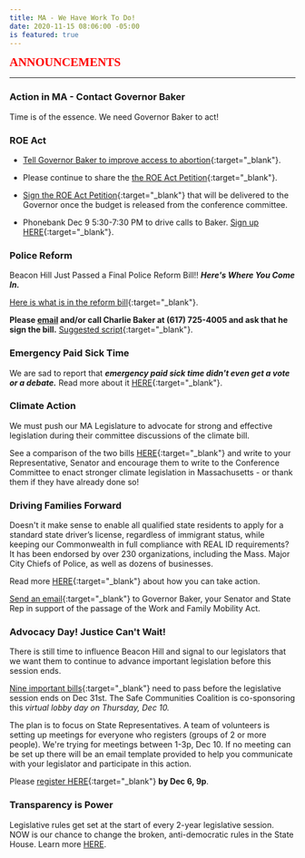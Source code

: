 ```yaml
---
title: MA - We Have Work To Do!
date: 2020-11-15 08:06:00 -05:00
is featured: true
---
```


<span style="font-family:Papyrus; font-size:1.5em; color:red;">**ANNOUNCEMENTS**</span>

---

### Action in MA -  Contact Governor Baker

Time is of the essence. We need Governor Baker to act!

### ROE Act

* [Tell Governor Baker to improve access to abortion](https://actionnetwork.org/letters/emailcharliebaker-roeact?clear_id=true){:target="_blank"}.

* Please continue to share the [the ROE Act Petition](https://actionnetwork.org/petitions/we-need-the-roe-act-now){:target="_blank"}.

* [Sign the ROE Act Petition](https://actionnetwork.org/petitions/we-need-the-roe-act-now){:target="_blank"} that will be delivered to the Governor once the budget is released from the conference committee.

* Phonebank Dec 9 5:30-7:30 PM to drive calls to Baker. [Sign up HERE](https://us02web.zoom.us/meeting/register/tZEqfuiqpjkjG9SiM8vl4mWS8YH-pDyDNKps){:target="_blank"}.

### Police Reform

Beacon Hill Just Passed a Final Police Reform Bill!! ***Here's Where You Come In.***  

[Here is what is in the reform bill](https://www.progressivemass.com/police-reform-bill-conference-report-2020){:target="_blank"}.

**Please [email](mailto:charlie.baker@state.ma.us) and/or call Charlie Baker at (617) 725-4005 and ask that he sign the bill.** [Suggested script](https://docs.google.com/document/d/1UdZ_fbAqzuEFJrXS-GZjB3kocIdCgInIdM6pyDndeOk/edit){:target="_blank"}.  

### Emergency Paid Sick Time

We are sad to report that ***emergency paid sick time didn't even get a vote or a debate.***
Read more about it [HERE](https://www.progressivemass.com/nov-2020-house-budget-roll-call){:target="_blank"}.

### Climate Action

We must push our MA Legislature to advocate for strong and effective legislation during their committee discussions of the climate bill.

See a comparison of the two bills [HERE](http://climateactionnowma.org/wp-content/uploads/ClimateBillsComparisonAug2020.pdf){:target="_blank"} and write to your Representative, Senator and encourage them to write to the Conference Committee to enact stronger climate legislation in Massachusetts - or thank them if they have already done so!

### Driving Families Forward

Doesn't it make sense to enable all qualified state residents to apply for a standard state driver’s license, regardless of immigrant status, while keeping our Commonwealth in full compliance with REAL ID requirements?  It has been endorsed by over 230 organizations, including the Mass. Major City Chiefs of Police, as well as dozens of businesses.

Read more [HERE](https://www.miracoalition.org/get-involved/drivers-licenses/){:target="_blank"} about how you can take action.

[Send an email](https://actionnetwork.org/letters/dff-letter?source=direct_link&){:target="_blank"} to Governor Baker, your Senator and State Rep in support of the passage of the Work and Family Mobility Act.

### Advocacy Day! Justice Can't Wait!

There is still time to influence Beacon Hill and signal to our legislators that we want them to continue to advance important legislation before this session ends.

[Nine important bills](https://docs.google.com/document/d/11vKsvgbgPbBakiaxa4JMuvLFBflpM1P5ZRfb3eFY3_k/edit){:target="_blank"} need to pass before the legislative session ends on Dec 31st.  The Safe Communities Coalition is co-sponsoring this *virtual lobby day on Thursday, Dec 10.*

The plan is to focus on State Representatives. A team of volunteers is setting up meetings for everyone who registers (groups of 2 or more people). We're trying for meetings between 1-3p, Dec 10. If no meeting can be set up there  will be an email template provided to help you communicate with your legislator and participate in this action. 

Please [register HERE](https://docs.google.com/forms/d/e/1FAIpQLSfhgnAZsAyriaCbFx0UYn9E2mjA6phVdqei7jvamQLZNY62bw/viewform){:target="_blank"} **by Dec 6, 9p**. 

### Transparency is Power 

Legislative rules get set at the start of every 2-year legislative session. NOW is our chance to change the broken, anti-democratic rules in the State House. Learn more [HERE](https://actonmass.org/the-campaign/). 
